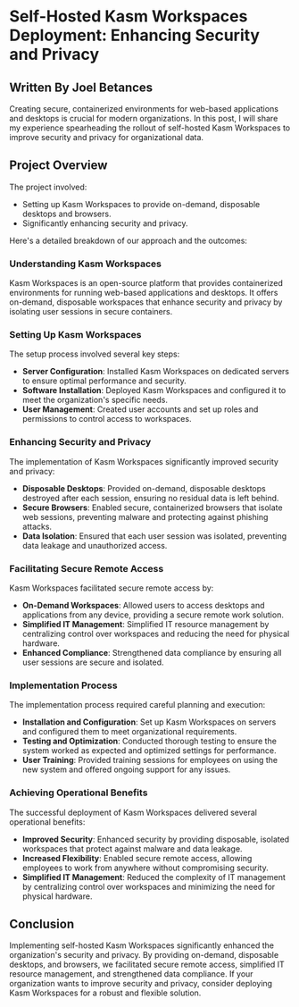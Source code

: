 # Self-Hosted Kasm Workspaces Deployment: Enhancing Security and Privacy

## Written By Joel Betances

Creating secure, containerized environments for web-based applications and desktops is crucial for modern organizations. In this post, I will share my experience spearheading the rollout of self-hosted Kasm Workspaces to improve security and privacy for organizational data.

## Project Overview

The project involved:

- Setting up Kasm Workspaces to provide on-demand, disposable desktops and browsers.
- Significantly enhancing security and privacy.

Here's a detailed breakdown of our approach and the outcomes:

### Understanding Kasm Workspaces

Kasm Workspaces is an open-source platform that provides containerized environments for running web-based applications and desktops. It offers on-demand, disposable workspaces that enhance security and privacy by isolating user sessions in secure containers.

### Setting Up Kasm Workspaces

The setup process involved several key steps:

- **Server Configuration**: Installed Kasm Workspaces on dedicated servers to ensure optimal performance and security.
- **Software Installation**: Deployed Kasm Workspaces and configured it to meet the organization's specific needs.
- **User Management**: Created user accounts and set up roles and permissions to control access to workspaces.

### Enhancing Security and Privacy

The implementation of Kasm Workspaces significantly improved security and privacy:

- **Disposable Desktops**: Provided on-demand, disposable desktops destroyed after each session, ensuring no residual data is left behind.
- **Secure Browsers**: Enabled secure, containerized browsers that isolate web sessions, preventing malware and protecting against phishing attacks.
- **Data Isolation**: Ensured that each user session was isolated, preventing data leakage and unauthorized access.

### Facilitating Secure Remote Access

Kasm Workspaces facilitated secure remote access by:

- **On-Demand Workspaces**: Allowed users to access desktops and applications from any device, providing a secure remote work solution.
- **Simplified IT Management**: Simplified IT resource management by centralizing control over workspaces and reducing the need for physical hardware.
- **Enhanced Compliance**: Strengthened data compliance by ensuring all user sessions are secure and isolated.

### Implementation Process

The implementation process required careful planning and execution:

- **Installation and Configuration**: Set up Kasm Workspaces on servers and configured them to meet organizational requirements.
- **Testing and Optimization**: Conducted thorough testing to ensure the system worked as expected and optimized settings for performance.
- **User Training**: Provided training sessions for employees on using the new system and offered ongoing support for any issues.

### Achieving Operational Benefits

The successful deployment of Kasm Workspaces delivered several operational benefits:

- **Improved Security**: Enhanced security by providing disposable, isolated workspaces that protect against malware and data leakage.
- **Increased Flexibility**: Enabled secure remote access, allowing employees to work from anywhere without compromising security.
- **Simplified IT Management**: Reduced the complexity of IT management by centralizing control over workspaces and minimizing the need for physical hardware.

## Conclusion

Implementing self-hosted Kasm Workspaces significantly enhanced the organization's security and privacy. By providing on-demand, disposable desktops, and browsers, we facilitated secure remote access, simplified IT resource management, and strengthened data compliance. If your organization wants to improve security and privacy, consider deploying Kasm Workspaces for a robust and flexible solution.
